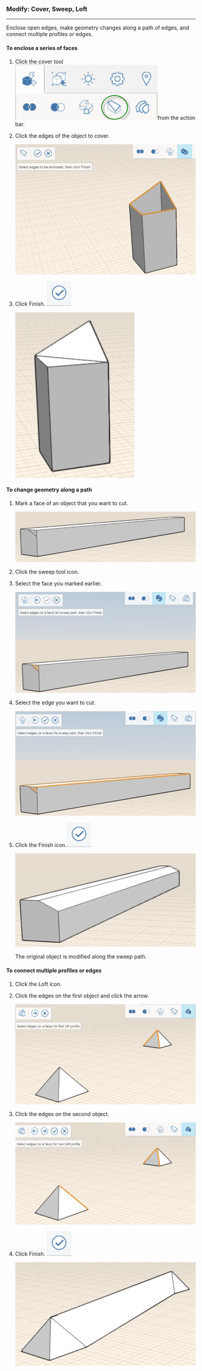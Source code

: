 ### Modify: Cover, Sweep, Loft

----

Enclose open edges, make geometry changes along a path of edges, and connect multiple profiles or edges.
 

#### To enclose a series of faces

1. Click the cover tool ![](Images/GUID-7E4A9FE6-19C9-49CF-B080-71B7714F0DE0-low.png)from the action bar.
2. Click the edges of the object to cover. 
    
    ![](Images/GUID-1624FD66-39BB-4976-8494-3048E4A4362A-low.png)
3. Click Finish. ![](Images/GUID-E23D787E-5F90-4DE1-B690-03306F0CB4B2-low.png) 
    
    ![](Images/GUID-45F52251-A394-4432-8E5C-6D8210D89256-low.png)

#### To change geometry along a path

1. Mark a face of an object that you want to cut. 
    
    ![](Images/GUID-0FAC23CA-8CD7-4EA5-8397-AB4BDB8F9EAA-low.png)
2. Click the sweep tool icon.
3. Select the face you marked earlier. 
    
    ![](Images/GUID-DEBDC0B9-9705-4688-8A70-F9F8ED09B12E-low.png)
4. Select the edge you want to cut. 
    
    ![](Images/GUID-28A787C9-58C3-400B-9A3E-A520B88AA2F6-low.png)
5. Click the Finish icon.![](Images/GUID-E23D787E-5F90-4DE1-B690-03306F0CB4B2-low.png) 
    
    ![](Images/GUID-C8E25588-3F09-4938-8F23-8D32C03538BC-low.png)
    
    The original object is modified along the sweep path.

#### To connect multiple profiles or edges

1. Click the Loft icon.
2. Click the edges on the first object and click the arrow. 
    
    ![](Images/GUID-7FC8B7C7-BBDE-4E34-9CCE-CE0E682CC519-low.png)
3. Click the edges on the second object. 
    
    ![](Images/GUID-1429E123-6ED9-4697-8512-24C4AD2E96D1-low.png)
4. Click Finish. ![](Images/GUID-E23D787E-5F90-4DE1-B690-03306F0CB4B2-low.png) 
    
    ![](Images/GUID-38FF4DEE-D5A4-486B-8859-58087740A342-low.png)